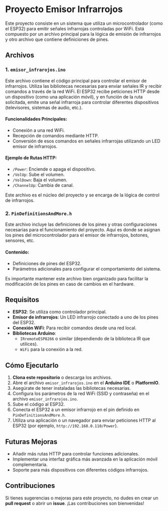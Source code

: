 # Proyecto Emisor Infrarrojos

Este proyecto consiste en un sistema que utiliza un microcontrolador (como el ESP32) para emitir señales infrarrojas controladas por WiFi. Está compuesto por un archivo principal para la lógica de emisión de infrarrojos y otro archivo que contiene definiciones de pines.

## Archivos

### 1. `emisor_infrarojos.ino`

Este archivo contiene el código principal para controlar el emisor de infrarrojos. Utiliza las bibliotecas necesarias para enviar señales IR y recibir comandos a través de la red WiFi. El ESP32 recibe peticiones HTTP desde un dispositivo (como una aplicación móvil), y en función de la ruta solicitada, emite una señal infrarroja para controlar diferentes dispositivos (televisores, sistemas de audio, etc.).

#### Funcionalidades Principales:
- Conexión a una red WiFi.
- Recepción de comandos mediante HTTP.
- Conversión de esos comandos en señales infrarrojas utilizando un LED emisor de infrarrojos.

#### Ejemplo de Rutas HTTP:
- `/Power`: Enciende o apaga el dispositivo.
- `/VolUp`: Sube el volumen.
- `/VolDown`: Baja el volumen.
- `/ChannelUp`: Cambia de canal.

Este archivo es el núcleo del proyecto y se encarga de la lógica de control de infrarrojos.

### 2. `PinDefinitionsAndMore.h`

Este archivo incluye las definiciones de los pines y otras configuraciones necesarias para el funcionamiento del proyecto. Aquí es donde se asignan los pines del microcontrolador para el emisor de infrarrojos, botones, sensores, etc.

#### Contenido:
- Definiciones de pines del ESP32.
- Parámetros adicionales para configurar el comportamiento del sistema.

Es importante mantener este archivo bien organizado para facilitar la modificación de los pines en caso de cambios en el hardware.

## Requisitos

- **ESP32**: Se utiliza como controlador principal.
- **Emisor de infrarrojos**: Un LED infrarrojo conectado a uno de los pines del ESP32.
- **Conexión WiFi**: Para recibir comandos desde una red local.
- **Bibliotecas Arduino**:
  - `IRremoteESP8266` o similar (dependiendo de la biblioteca IR que utilices).
  - `WiFi` para la conexión a la red.
  
## Cómo Ejecutarlo

1. **Clona este repositorio** o descarga los archivos.
2. Abre el archivo `emisor_infrarojos.ino` en el **Arduino IDE** o **PlatformIO**.
3. Asegúrate de tener instaladas las bibliotecas necesarias.
4. Configura los parámetros de la red WiFi (SSID y contraseña) en el archivo `emisor_infrarojos.ino`.
5. Sube el código al ESP32.
6. Conecta el ESP32 a un emisor infrarrojo en el pin definido en `PinDefinitionsAndMore.h`.
7. Utiliza una aplicación o un navegador para enviar peticiones HTTP al ESP32 (por ejemplo, `http://192.168.0.110/Power`).

## Futuras Mejoras

- Añadir más rutas HTTP para controlar funciones adicionales.
- Implementar una interfaz gráfica más avanzada en la aplicación móvil complementaria.
- Soporte para más dispositivos con diferentes códigos infrarrojos.

## Contribuciones

Si tienes sugerencias o mejoras para este proyecto, no dudes en crear un **pull request** o abrir un **issue**. ¡Las contribuciones son bienvenidas!

